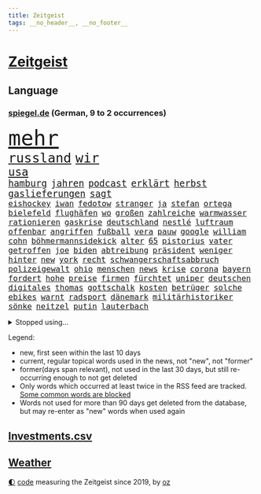 ```yaml
---
title: Zeitgeist
tags: __no_header__, __no_footer__
---
```


# [Zeitgeist](https://oliz.io/zeitgeist/)

## Language

<h3><a href="https://www.spiegel.de" target="_blank">spiegel.de</a> (German, 9 to 2 occurrences)</h3>
<p style="font-family:monospace">
<span style="font-size:32pt"><a href="news_links.html#mehr" class="current">mehr</a></span>
<br>
<span style="font-size:20pt"><a href="news_links.html#russland" class="current">russland</a></span>
<span style="font-size:20pt"><a href="news_links.html#wir" class="current">wir</a></span>
<br>
<span style="font-size:17pt"><a href="news_links.html#usa" class="current">usa</a></span>
<br>
<span style="font-size:14pt"><a href="news_links.html#hamburg" class="current">hamburg</a></span>
<span style="font-size:14pt"><a href="news_links.html#jahren" class="current">jahren</a></span>
<span style="font-size:14pt"><a href="news_links.html#podcast" class="current">podcast</a></span>
<span style="font-size:14pt"><a href="news_links.html#erklärt" class="current">erklärt</a></span>
<span style="font-size:14pt"><a href="news_links.html#herbst" class="current">herbst</a></span>
<span style="font-size:14pt"><a href="news_links.html#gaslieferungen" class="current">gaslieferungen</a></span>
<span style="font-size:14pt"><a href="news_links.html#sagt" class="current">sagt</a></span>
<br>
<span style="font-size:12pt"><a href="news_links.html#eishockey" class="new">eishockey</a></span>
<span style="font-size:12pt"><a href="news_links.html#iwan" class="current">iwan</a></span>
<span style="font-size:12pt"><a href="news_links.html#fedotow" class="new">fedotow</a></span>
<span style="font-size:12pt"><a href="news_links.html#stranger" class="current">stranger</a></span>
<span style="font-size:12pt"><a href="news_links.html#ja" class="current">ja</a></span>
<span style="font-size:12pt"><a href="news_links.html#stefan" class="current">stefan</a></span>
<span style="font-size:12pt"><a href="news_links.html#ortega" class="new">ortega</a></span>
<span style="font-size:12pt"><a href="news_links.html#bielefeld" class="current">bielefeld</a></span>
<span style="font-size:12pt"><a href="news_links.html#flughäfen" class="current">flughäfen</a></span>
<span style="font-size:12pt"><a href="news_links.html#wo" class="current">wo</a></span>
<span style="font-size:12pt"><a href="news_links.html#großen" class="current">großen</a></span>
<span style="font-size:12pt"><a href="news_links.html#zahlreiche" class="current">zahlreiche</a></span>
<span style="font-size:12pt"><a href="news_links.html#warmwasser" class="new">warmwasser</a></span>
<span style="font-size:12pt"><a href="news_links.html#rationieren" class="new">rationieren</a></span>
<span style="font-size:12pt"><a href="news_links.html#gaskrise" class="new">gaskrise</a></span>
<span style="font-size:12pt"><a href="news_links.html#deutschland" class="current">deutschland</a></span>
<span style="font-size:12pt"><a href="news_links.html#nestlé" class="current">nestlé</a></span>
<span style="font-size:12pt"><a href="news_links.html#luftraum" class="current">luftraum</a></span>
<span style="font-size:12pt"><a href="news_links.html#offenbar" class="current">offenbar</a></span>
<span style="font-size:12pt"><a href="news_links.html#angriffen" class="current">angriffen</a></span>
<span style="font-size:12pt"><a href="news_links.html#fußball" class="current">fußball</a></span>
<span style="font-size:12pt"><a href="news_links.html#vera" class="new">vera</a></span>
<span style="font-size:12pt"><a href="news_links.html#pauw" class="new">pauw</a></span>
<span style="font-size:12pt"><a href="news_links.html#google" class="current">google</a></span>
<span style="font-size:12pt"><a href="news_links.html#william" class="current">william</a></span>
<span style="font-size:12pt"><a href="news_links.html#cohn" class="new">cohn</a></span>
<span style="font-size:12pt"><a href="news_links.html#böhmermannsidekick" class="new">böhmermannsidekick</a></span>
<span style="font-size:12pt"><a href="news_links.html#alter" class="current">alter</a></span>
<span style="font-size:12pt"><a href="news_links.html#65" class="current">65</a></span>
<span style="font-size:12pt"><a href="news_links.html#pistorius" class="new">pistorius</a></span>
<span style="font-size:12pt"><a href="news_links.html#vater" class="current">vater</a></span>
<span style="font-size:12pt"><a href="news_links.html#getroffen" class="current">getroffen</a></span>
<span style="font-size:12pt"><a href="news_links.html#joe" class="current">joe</a></span>
<span style="font-size:12pt"><a href="news_links.html#biden" class="current">biden</a></span>
<span style="font-size:12pt"><a href="news_links.html#abtreibung" class="current">abtreibung</a></span>
<span style="font-size:12pt"><a href="news_links.html#präsident" class="current">präsident</a></span>
<span style="font-size:12pt"><a href="news_links.html#weniger" class="current">weniger</a></span>
<span style="font-size:12pt"><a href="news_links.html#hinter" class="current">hinter</a></span>
<span style="font-size:12pt"><a href="news_links.html#new" class="current">new</a></span>
<span style="font-size:12pt"><a href="news_links.html#york" class="current">york</a></span>
<span style="font-size:12pt"><a href="news_links.html#recht" class="current">recht</a></span>
<span style="font-size:12pt"><a href="news_links.html#schwangerschaftsabbruch" class="current">schwangerschaftsabbruch</a></span>
<span style="font-size:12pt"><a href="news_links.html#polizeigewalt" class="current">polizeigewalt</a></span>
<span style="font-size:12pt"><a href="news_links.html#ohio" class="current">ohio</a></span>
<span style="font-size:12pt"><a href="news_links.html#menschen" class="current">menschen</a></span>
<span style="font-size:12pt"><a href="news_links.html#news" class="current">news</a></span>
<span style="font-size:12pt"><a href="news_links.html#krise" class="current">krise</a></span>
<span style="font-size:12pt"><a href="news_links.html#corona" class="current">corona</a></span>
<span style="font-size:12pt"><a href="news_links.html#bayern" class="current">bayern</a></span>
<span style="font-size:12pt"><a href="news_links.html#fordert" class="current">fordert</a></span>
<span style="font-size:12pt"><a href="news_links.html#hohe" class="current">hohe</a></span>
<span style="font-size:12pt"><a href="news_links.html#preise" class="current">preise</a></span>
<span style="font-size:12pt"><a href="news_links.html#firmen" class="current">firmen</a></span>
<span style="font-size:12pt"><a href="news_links.html#fürchtet" class="current">fürchtet</a></span>
<span style="font-size:12pt"><a href="news_links.html#uniper" class="current">uniper</a></span>
<span style="font-size:12pt"><a href="news_links.html#deutschen" class="current">deutschen</a></span>
<span style="font-size:12pt"><a href="news_links.html#digitales" class="new">digitales</a></span>
<span style="font-size:12pt"><a href="news_links.html#thomas" class="current">thomas</a></span>
<span style="font-size:12pt"><a href="news_links.html#gottschalk" class="current">gottschalk</a></span>
<span style="font-size:12pt"><a href="news_links.html#kosten" class="current">kosten</a></span>
<span style="font-size:12pt"><a href="news_links.html#betrüger" class="current">betrüger</a></span>
<span style="font-size:12pt"><a href="news_links.html#solche" class="current">solche</a></span>
<span style="font-size:12pt"><a href="news_links.html#ebikes" class="new">ebikes</a></span>
<span style="font-size:12pt"><a href="news_links.html#warnt" class="current">warnt</a></span>
<span style="font-size:12pt"><a href="news_links.html#radsport" class="current">radsport</a></span>
<span style="font-size:12pt"><a href="news_links.html#dänemark" class="current">dänemark</a></span>
<span style="font-size:12pt"><a href="news_links.html#militärhistoriker" class="new">militärhistoriker</a></span>
<span style="font-size:12pt"><a href="news_links.html#sönke" class="new">sönke</a></span>
<span style="font-size:12pt"><a href="news_links.html#neitzel" class="new">neitzel</a></span>
<span style="font-size:12pt"><a href="news_links.html#putin" class="current">putin</a></span>
<span style="font-size:12pt"><a href="news_links.html#lauterbach" class="current">lauterbach</a></span>
</p>
<details>
<summary>Stopped using...</summary>
<p class="former" style="font-size:12pt">
angeordnet(618) antreten(618) cdupolitiker(618) kehrt(618) leeren(618) magdeburg(618) toni(618) großteil(617) krankenhäuser(617) löhne(617) kriminellen(616) schatten(616) aufgerufen(615) aussicht(615) beklagen(615) eingeschränkt(615) jüdische(615) partys(615) tobt(615) vfl(615) wolfsburg(615) öfter(615) christopher(614) drama(614) ehefrau(614) erfolgreiche(614) geschichten(614) geworfen(614) unrecht(614) wirkte(614) gefährden(613) isolation(613) nötig(613) polens(613) saß(613) siegt(613) torjäger(613) vergeblich(613) achtelfinale(612) angemessen(612) depressionen(612) einzelhandel(612) italiens(612) mitglied(612) pocht(612) sicherheitsbehörden(612) usaußenminister(612) amerika(611) bücher(611) ebenfalls(611) entwarnung(611) jugend(611) köchin(611) lebenslanger(611) lugert(611) marcel(611) präsidentschaftswahl(611) senat(611) verena(611) weiterer(611) woran(611) angeblichen(610) bundespolizei(610) folgte(610) inter(610) krankenhäusern(610) negativ(610) scheinen(610) sechsten(610) viktor(610) bochum(609) debüt(609) ignoriert(609) karriereberaterin(609) leiten(609) löste(609) razzien(609) rennen(609) stets(609) streng(609) versprochen(609) 130(608) bmw(608) bundesweite(608) einzug(608) gewaltige(608) kranke(608) meldete(608) wieler(608) zweier(608) entlässt(607) freiburg(607) gebrochen(607) kaputt(607) kochinstitut(607) landkreis(607) reporter(607) seltenen(607) verheerenden(607) übt(607) bittere(606) dietmar(606) geändert(606) konzentrieren(606) sinn(606) österreichs(606) andré(605) gebaut(605) nominiert(605) schuldig(605) suspendiert(605) venezuela(605) beschwerden(604) bestimmt(604) diplomaten(604) erkennen(604) leid(604) produzieren(604) stück(604) taiwan(604) trennt(604) viertelfinale(604) gestritten(603) großbritanniens(603) härter(603) verteilung(603) zusammenarbeit(603) finanzieren(602) kulissen(602) studien(602) punkten(601) verstößt(601) e(600) geführt(600) manuel(600) reiste(600) trafen(600) 61(599) freilassung(599) marke(599) meist(599) voraussetzungen(599) zigaretten(599) ergibt(598) leichte(597) womit(597) 900(596) attentäter(596) entwickeln(596) kehrte(596) detail(595) gang(595) jürgen(595) spannungen(595) auflagen(594) beantragt(594) fliegt(594) geprägt(594) half(594) hinten(594) sendung(594) vorne(594) 28(593) zukünftig(593) bande(592) mangel(592) schießen(592) verzweifelten(592) beteiligen(591) marsch(591) rkichef(591) anzeichen(590) brechen(590) erderwärmung(590) geimpft(590) hessischen(590) landet(590) nachgewiesen(590) abgewiesen(589) angehörige(589) rettete(589) treiben(589) architekt(588) händler(587) praktisch(587) enttäuschung(586) freiwillig(586) beweise(585) meines(585) moderatorin(584) rose(584) überschritten(584) kassieren(583) kracht(583) verhandeln(583) digital(582) nirgendwo(582) fortsetzung(581) begrüßt(580) coronaauflagen(580) hausarrest(580) startete(580) bester(579) sportler(578) ämter(578) angewiesen(577) trauern(577) enthüllungen(576) teilnehmern(576) 2010(575) benötigen(575) bundeswehrsoldaten(575) jurist(575) runden(575) rückblick(575) lockerungen(574) termine(570) sogenannten(568) empfangen(567) kontert(567) gesundheitliche(566) laufbahn(562) drohne(558) inseln(557) ungewöhnlichen(557) bbc(556) verursachte(555) csupolitiker(552) darmstadt(548) gewusst(548) aktionen(547) bösen(547) aufheben(538) londons(527) berichtete(522) polizeiruf(520) 95(511) nachrichtenagentur(511) währung(507) trinken(491) trümmern(480) demnächst(475) unzureichend(472) direkten(470) 4000(467) herren(467) niemals(455) promille(454) inzidenzen(451) untermauert(450) geimpften(449) elfjährigen(447) investor(442) 15jähriger(439) verlag(427) airline(417) willkommen(416) banken(414) trost(407) holz(402) raumfahrt(401) unfälle(401) genesen(396) nationaltrainer(390) schwerste(390) besonderes(389) johansson(384) kugel(379) gefilmt(377) aachen(374) gesichtet(374) stärkere(372) riesiger(371) argument(368) sammelt(362) formiert(359) höherer(357) stundenlang(357) volk(356) eröffnung(354) rängen(353) terroranschlag(352) profil(349) verwandten(343) britisches(342) veröffentlichung(341) absolviert(339) vierter(338) kilogramm(337) festgehalten(333) vorfreude(332) gewartet(331) ralf(330) ausgefallen(326) c(323) global(321) forschungsteam(320) 31jährige(319) hochwasser(319) sichtbar(319) holocaustüberlebende(318) gremium(315) verzögerung(314) gesund(313) superstars(313) amoklauf(312) gigantischen(309) siebzigerjahren(309) akzeptiert(308) sirenen(306) berühmteste(305) 700(304) schuhe(304) strafmaß(304) unterdrückung(304) röttgen(296) europäisches(293) lina(292) zurückziehen(291) betreffen(290) regierte(289) paket(288) landwirte(286) kohleausstieg(284) wahrscheinlicher(284) hoffenheim(283) universität(279) gemeinschaft(278) grenzzaun(278) papiere(277) 22jährige(275) tsg(275) 70000(274) optimismus(274) teamkollege(273) diplomatischen(272) gefälschten(271) erreichte(270) integration(269) pazifik(269) angeschlossen(268) menschliche(266) oppositionspolitiker(266) wachsende(266) basis(264) entstanden(262) grippe(262) spiegelkorrespondent(261) elfjährige(260) jeffrey(259) vorteil(259) denkbar(255) historisches(255) floyd(254) zürich(254) abhängigkeit(252) belfast(252) großbank(251) verirrt(251) exportiert(250) eingeführt(249) australiens(247) höhle(246) siebten(246) gehofft(244) minus(244) beider(243) dreier(243) station(243) zentralen(242) krankenkasse(241) empfehlen(240) neonazi(240) wilde(238) swiss(237) bizarren(236) gedrängt(236) geklaut(236) stau(236) betrunken(233) kürze(233) rangnick(231) rosa(231) rotterdam(230) vereinbart(229) überrollt(228) schick(225) finanzspritze(224) penny(224) police(224) härte(223) polnischer(223) kommentiert(221) versteigern(221) ungewöhnliche(220) verhandler(220) kardashian(217) houston(214) marschiert(214) porträtiert(214) tornados(214) superreiche(213) westlicher(212) netflixserie(211) referendum(208) flugzeugabsturz(205) unterhaltung(205) breite(204) falle(204) fußballs(204) globaler(204) unosicherheitsrat(203) vorsitzender(203) fassen(202) rufe(202) arbeitswelt(198) khan(198) zustande(198) quadrat(196) taucht(196) stillen(194) vorstandschef(193) auseinandersetzungen(192) außenministerium(192) entsteht(191) nagel(191) sank(190) erwägen(188) kurdische(188) management(188) modernisieren(187) ozean(187) vergangenes(187) meldung(185) menschenrechtslage(185) kanal(184) bestrafen(179) verabschieden(179) einzig(178) unterirdischen(178) vollzogen(177) kuleba(175) unglücklich(175) verschleppung(175) übergewicht(175) brown(174) cnn(174) ewig(173) preissteigerungen(173) showdown(173) erzwingen(172) geschildert(172) erleidet(170) juan(170) miliz(170) sticht(170) downing(168) emotionale(168) getreten(167) kriegsverbrecher(167) kriegsgebiet(166) pur(166) gleisen(165) maradona(165) rechtsstaat(165) stabilität(165) südpazifik(165) nannten(164) langjährigen(163) erledigen(162) kehrtwende(162) chinesisches(161) wahlgang(161) parat(160) supermärkten(160) alleingelassen(159) asien(158) gewaltigen(158) highlight(158) ingolstadt(157) kahn(157) krim(156) psychologin(156) schlüssel(156) windsor(156) juristischen(155) königlichen(155) vorm(155) benachteiligt(154) carola(154) donezk(154) einstellung(154) gefühlen(153) podcasts(153) mühsam(151) vatikans(151) zusammenhalt(151) elite(150) fähre(150) grafik(149) staatsfernsehen(149) einbrecher(148) spielern(148) drohung(147) baute(145) aggressive(144) dominant(144) nutzten(144) dallas(141) mavericks(141) sofortmaßnahmen(141) schnelltest(140) bundesarbeitsminister(139) einstufung(139) glanz(139) spendet(139) trainierte(139) vielfalt(139) streiken(138) afrikanischen(137) albert(137) angebracht(137) anhand(135) aufgedeckt(135) 1972(134) fiasko(134) iraner(134) klagte(134) vierjährigen(134) allzeithoch(133) defizite(133) journalismus(133) testpflicht(133) waffenlieferung(133) anrede(132) elektronisch(132) handelte(132) klassenraum(132) population(132) speziell(132) eigner(131) bestand(130) diabetes(130) gespürt(130) pass(130) texanische(130) auffällig(129) partygateaffäre(129) premierministerin(129) verzehr(129) architektin(128) berlusconi(128) silvio(128) verderben(128) vereinigte(128) einheiten(127) massenmord(127) präsidium(127) fehlverhalten(125) solo(125) anziehen(124) scotland(124) staatengemeinschaft(124) yard(124) kaja(123) schlagersänger(123) auszuweiten(122) ehrendoktorwürde(122) great(122) missbrauchte(122) siegeszug(122) philosoph(121) regierungssitz(121) schwarzenegger(121) währungsfonds(120) knappe(119) we(118) artgenossen(117) schuldzuweisungen(117) übersteht(117) neuseeländische(116) anhalten(115) coronalockerungen(115) diebstahls(115) untersuchungsbericht(115) akt(114) herbei(114) lasten(114) pflegt(114) russinnen(113) sarkastisch(113) don(112) hindern(112) verkehrskontrolle(112) it(111) gründlich(110) aufsichtsrat(109) klares(108) zagreb(108) kammer(107) menschenrechtskommissarin(107) realitystar(107) glücksspiel(105) heidi(105) klum(105) initiative(104) prescht(104) theis(104) arbeitszeit(103) kluge(103) maus(103) reallöhne(103) zurückgewiesen(103) dubiosen(102) windhorst(102) flugkörper(101) travis(101) agent(100) befanden(100) pannen(100) spitzenkandidatin(100) königreichs(99) schwacher(99) taktik(99) litt(98) stopfen(98) tinder(98) vorletzten(98) anteile(97) außenpolitische(97) geforderten(97) russlandsanktionen(97) beschuldigten(96) impfdosis(96) östlichen(96) auslöst(95) westafrikanischen(95) beschwören(94) abgekommen(93) aufgehen(93) bibi(93) gewinnerin(93) pittsburgh(93) rückläufig(93) steelers(93) regionalbahn(92) ukrainern(92) zähen(92) auftrat(91) austausch(91) bildungsnewsletter(91) donnerstagmorgen(91) neuseeländischen(91) offenbarung(91) putinregime(91) sicherheitsinteressen(91) verzweifelte(91) ölpreis(91) anzutreten(90) nra(90) studio(90) örtlichen(90) 35jähriger(89) geschäftsmänner(89) molotowcocktails(89) rosneft(89) schulklasse(89) tagelangem(89) bewaffnen(88) chefdiplomat(88) linkspartei(88) achtzigern(87) asienreise(87) dog(87) abbott(86) ampeln(86) ausländer(86) ferne(86) robust(86) strobl(86) waffenlobby(86) einstiger(85) graf(85) netrebko(85) telefonisch(85) treuen(85) urteilt(85) vorankommen(85) finnische(84) importstopp(84) reisegruppe(84) vertraut(84) exfreundin(83) fame(83) frauenleiche(83) gefangenschaft(83) netzsperren(83) obergrenze(83) schlucken(83) wappnen(83) amazonas(82) desaströs(82) flächendeckend(82) iranische(82) lockeren(82) lufthansatochter(82) spendenaktion(82) ständige(82) terminals(82) austricksen(81) bundesgebiet(81) fotoprojekt(81) goldene(81) irpin(81) nächte(81) regisseurs(81) tweets(81) unterlegene(81) zugegeben(81) abhang(80) andauern(80) anden(80) ansteigen(80) bann(80) cduministerpräsident(80) fratzscher(80) innern(80) klassenerhalt(80) schlaflose(80) starkes(80) verteidigte(80) aktionär(79) andrzej(79) geschieht(79) hack(79) pasta(79) scheinbar(79) wohngebiete(79) zank(79) çavuşoğlu(79) entbindungsstation(78) wortbruch(78) wände(78) geschlossenen(77) entschlüsselt(76) links(76) angriffskrieges(75) ebnet(75) einsame(75) kadaver(75) nutzern(75) oksana(75) sowjetpanzer(75) handelsbeziehungen(74) rar(74) tanzt(74) ablenkungsmanöver(73) einmaligen(73) fürst(73) fürstin(73) hilflosigkeit(73) kleidungsstück(73) rauch(73) angriffspläne(72) best(72) fachteam(72) fehlleistungen(72) fernsehsender(72) ähnlichkeit(72) bezeichnen(71) delegationen(71) durchsuchten(71) ernsthaften(71) geldes(71) kalt(71) magath(71) aussagt(70) boliden(70) ergab(70) generaldebatte(70) mist(70) mittwochmorgen(70) nähten(70) philippinischen(70) umgangen(70) vorsätzlichen(70) downsyndrom(69) hungersnot(69) logik(69) mythen(69) peinliche(69) ukrainisch(69) unionsfraktionschef(69) assad(68) emtriumph(68) erfordert(68) sainz(68) true(68) exministerpräsident(67) faulheit(67) liveübertragung(67) nazanin(67) trophäen(67) verweis(67) zaghariratcliffe(67) neugeborene(66) zukommen(66) überträgt(66) erläutert(65) gegenbauer(65) natoübung(65) schlagabtausch(65) versenken(65) versprochene(65) brüsseler(64) drohe(64) formel1rennen(64) kaution(64) notfall(64) psychologischer(64) riecht(64) bekunden(63) interkontinentalrakete(63) prominenteste(63) sandsäcken(63) sardinien(63) zusätzlicher(63) überschreitet(63) gebirge(62) gerichtssaal(62) humor(62) langfristigen(62) parteivorstand(62) stadtstaat(62) suchaktion(62) trophäe(62) carolina(61) jamaikakoalition(61) charakter(60) fahrgeschäfts(60) landesvorsitzende(60) lauschen(60) sascha(60) shanghais(60) tu(60) chancengleichheit(59) finanzchef(59) kinderpornografie(59) locken(59) ruder(59) weichen(59) übernachten(59) ag(58) christdemokraten(58) innenpolitisch(58) missglückt(58) national(58) anruft(57) bühnen(57) rau(57) spannung(57) verbalen(57) verständigung(57) beruflichen(56) buttons(56) gewaltverbrechen(56) mikrofon(56) streitereien(56) verspielte(56) zusammenstößen(56) anklagen(55) cabello(55) faktisch(55) reedereien(55) schwerverletzte(55) unterbrechung(55) geöffnet(54) wahrscheinlichkeit(54) wappnet(54) butscha(53) einbrechen(53) gerd(53) lehrern(53) pakistans(53) reguläre(53) tunesische(53) wildnis(53) großmutter(52) schützenpanzer(52) klopp(51) litauischer(51) rechenschaft(51) schauspiel(51) diplomat(50) führungsfiguren(50) geschnappt(50) mehrjährigen(50) mundnasenschutz(50) terrors(50) usdollar(50) abgetrieben(49) bahnübergang(49) einlass(49) impfkommission(49) konstanz(49) kriegsschiff(49) himalaya(48) kerzen(48) nepal(48) ostküste(48) titelkurs(48) ukrainepolitik(48) 43jähriger(47) flächendeckenden(47) leni(47) moskwa(47) tummeln(47) griechischer(46) mrs(46) patrik(46) rhabarber(46) unmissverständlich(46) andernfalls(45) beirren(45) cannes(45) note(45) solingen(45) techniken(45) call(44) dwayne(44) ergreift(44) gastauftritt(44) habitus(44) haskins(44) kreditkarten(44) missionen(44) eint(43) techmilliardär(43) 75000(42) anfragen(42) angeführt(42) beseitigen(42) georgiewa(42) iwfchefin(42) kristalina(42) pornoseite(42) schwedischen(42) öltanker(42) übungen(42) gelockt(41) klopps(41) run(41) sicherheitskräften(41) spitzenkoch(41) vogel(41) beschädigte(40) bulls(40) chicago(40) cronenberg(40) dieselskandal(40) entsprechendes(40) erstattet(40) gefährdete(40) pforzheim(40) dc(39) dumm(39) gebildet(39) haar(39) konzepten(39) millionär(39) panikattacke(39) 60000(38) abnutzungskrieg(38) besatzungen(38) cessna(38) haas(38) hitzig(38) nbaplayoffs(38) reichsbürger(38) auftraggeber(37) diversität(37) gaminggiganten(37) internierungslager(37) urin(37) wirtschaftsgrößen(37) interviews(36) lobbyisten(36) algen(35) bert(35) errichten(35) gedruckt(35) gemeldeten(35) heimrennen(35) hektik(35) romy(35) ausgehen(34) enthüllung(34) ernannter(34) exempel(34) kleinwagen(34) massengräber(34) parteichefin(34) rubelstreit(34) starbucks(34) 2009(33) ablesen(33) bewohnerin(33) brocken(33) exregierungschef(33) harter(33) nördlichen(33) abgeordneter(32) erfuhr(32) hervorgehoben(32) unterliegt(32) würdigt(32) ac(31) haustür(31) löffeln(31) meeressäuger(31) offengelegt(31) prinzessin(31) seeblockade(31) thiago(31) anhören(30) eishockeywm(30) lokalpolitiker(30) ehrt(29) eingeschätzt(29) irreführender(29) kasia(29) kühl(29) parlamentarische(29) ancelotti(28) bezweckt(28) carlo(28) engländer(28) gläserne(28) lilly(28) mangelnder(28) salvador(28) verbliebene(28) a350(27) etats(27) hsbc(27) jahrhunderts(27) kreisliga(27) lektion(27) satire(27) streamer(27) abgesetzter(26) currys(26) gaslieferstopps(26) polizistenaffäre(26) bundesverwaltungsgericht(25) ikonische(25) mckinsey(25) panzerringtausch(25) rohrkrepierer(25) werkzeug(25) annehmen(24) entwickelte(24) entzug(24) extremhitze(24) fluggeräte(24) gesetzte(24) heizt(24) konstruktiv(24) lilibet(24) skandalöse(24) steuerhinterziehung(24) urenkelin(24) d'italia(23) eindrücklich(23) giro(23) militärparade(23) uneinigkeit(23) anonymen(22) aussuchen(22) ehrenpreis(22) entwaldung(22) erforschung(22) herrscher(22) mehreinnahmen(22) nötigung(22) plagiatsvorwürfe(22) platzsturm(22) zeitfahren(22) ber(21) bundespolitik(21) elisabeth(21) empfohlen(21) ewan(21) gewaltverbrechens(21) hauptstadtflughafen(21) kapert(21) kaymer(21) kontinente(21) verzweiflung(21) vielfaches(21) vorführt(21) entkam(20) inderin(20) kundschaft(20) menschenrechtsaktivisten(20) mona(20) nordosten(20) populäre(20) sexualisierter(20) simplen(20) amtskollege(19) computer(19) co₂emissionen(19) erlass(19) gewaltvorwürfe(19) heimspiel(19) schweben(19) geplantes(18) neuneurotickets(18) nordirlands(18) ständiger(18) sutter(18) trotzt(18) unternehmern(18) yvonne(18) kopfschmerzen(17) musikern(17) ausgebaut(16) gebrauchen(16) influenzafälle(16) kryptoqueen(16) mental(16) nft(16) viersen(16) auszahlung(15) gefahndet(15) heimische(15) umweltorganisation(15) 152(14) ackerbau(14) aufstehen(14) beliebtestes(14) hindley(14) jai(14) leverkusens(14) tschechen(14) umsetzen(14) veganen(14) vorwahl(14) ölraffinerie(14) ablehnt(13) bedrohte(13) black(13) leblose(13) relegation(13) rundfunkanstalt(13) schrott(13) 31jähriger(12) aufgebaut(12) beileid(12) conference(12) finnischen(12) katakomben(12) totes(12) vermelden(12) waffengewalt(12) zerstrittener(12) zuschalten(12) überraschungssieg(12) anzumerken(11) basta(11) erschien(11) herrschende(11) klimazielen(11) medizinisches(11) selbstversuch(11) urlaubsziel(11)
</p>
</details>
<p>Legend:
<ul>
<li><span class="new">new</span>, first seen within the last 10 days</li>
<li><span class="current">current</span>, regular topical words used in the news, not "new", not "former"</li>
<li><span class="former">former(days span relevant)</span>, not used in the last 30 days, but still re-occurring enough to not get deleted</li>
<li>Only words which occurred at least twice in the RSS feed are tracked. <a href="language/filters.py">Some common words are blocked</a></li>
<li>Words not used for more than 90 days get deleted from the database, but may re-enter as "new" words when used again</li>
</ul>
</p>

## [Investments](investments.html)[.csv](investments.csv)

## [Weather](weather.html)

<footer>
<a href="javascript:toggleTheme()" class="nav">🌓</a>
<a href="https://github.com/ooz/zeitgeist">code</a> measuring the Zeitgeist since 2019, by <a href="https://oliz.io">oz</a>
</footer>
